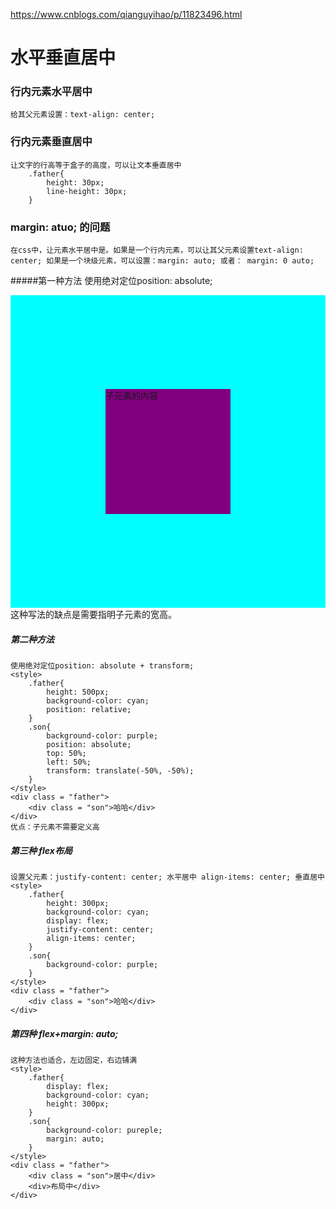 https://www.cnblogs.com/qianguyihao/p/11823496.html
# 水平垂直居中
### 行内元素水平居中
    给其父元素设置：text-align: center;
### 行内元素垂直居中
    让文字的行高等于盒子的高度，可以让文本垂直居中
        .father{
            height: 30px;
            line-height: 30px;
        }
### margin: atuo; 的问题
    在css中，让元素水平居中是。如果是一个行内元素，可以让其父元素设置text-align: center; 如果是一个块级元素，可以设置：margin: auto; 或者： margin: 0 auto;

#####第一种方法
    使用绝对定位position: absolute;
    <style>
        .father{
            height: 500px;
            background-color: cyan;
            position: relative;
        }
        .son{
            height: 200px;
            width: 200px;
            background-color: purple;
            margin: auto;
            position: absolute;
            top: 50%;
            left: 50%;
            margin-left: -100px;
            margin-top: -100px;
        }
    </style>
    <div class = "father">
        <div class = "son">子元素的内容</div>
    </div>
    这种写法的缺点是需要指明子元素的宽高。
##### 第二种方法
    使用绝对定位position: absolute + transform;
    <style>
        .father{
            height: 500px;
            background-color: cyan;
            position: relative;
        }
        .son{
            background-color: purple;
            position: absolute;
            top: 50%;
            left: 50%;
            transform: translate(-50%, -50%);
        }
    </style>
    <div class = "father">
        <div class = "son">哈哈</div>
    </div>
    优点：子元素不需要定义高
##### 第三种 flex布局
    设置父元素：justify-content: center; 水平居中 align-items: center; 垂直居中
    <style>
        .father{
            height: 300px;
            background-color: cyan;
            display: flex;
            justify-content: center;
            align-items: center;
        }
        .son{
            background-color: purple;
        }
    </style>
    <div class = "father">
        <div class = "son">哈哈</div>
    </div>
##### 第四种 flex+margin: auto;
    这种方法也适合，左边固定，右边铺满
    <style>
        .father{
            display: flex;
            background-color: cyan;
            height: 300px;
        }
        .son{
            background-color: pureple;
            margin: auto;
        }
    </style>
    <div class = "father">
        <div class = "son">居中</div>
        <div>布局中</div>
    </div>
